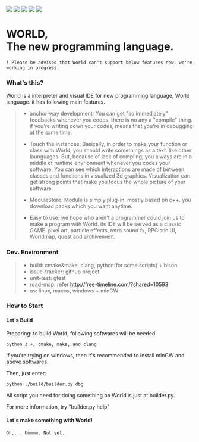 [![](https://img.shields.io/github/v/release/kniz/worldlang.svg?include_prereleases&label=latest%20release&style=flat-square)](https://github.com/kniz/worldlang/releases)
![](https://img.shields.io/github/release-date-pre/kniz/worldlang.svg?label=on&style=flat-square)
[![](https://img.shields.io/github/workflow/status/kniz/worldlang/CI%20for%20master/master?style=flat-square)](https://github.com/kniz/worldlang/actions/workflows/master-ci.yml)
![](https://img.shields.io/github/languages/code-size/kniz/worldlang.svg?style=flat-square)
[![](https://img.shields.io/github/downloads/kniz/worldlang/total.svg?style=flat-square)](https://github.com/kniz/worldlang/releases)

WORLD, <br/>The new programming language.
=======================================

    ! Please be advised that World can't support below features now. we're working in progress.

### What's this?
World is a interpreter and visual IDE for new programming language, World language.
it has following main features.

> * anchor-way development: You can get "so immediately" feedbacks whenever you codes.
        there is no any a "compile" thing. if you're writing down your codes, means that 
        you're in debugging at the same time.
>
> 
> * Touch the instances: Basically, in order to make your function or class with World, 
        you should write somethings as a text. like other launguages.
        But, because of lack of compling, you always are in a middle of runtime envrionment
        whenever you codes your software. You can see which interactions are made of between
        classes and functions in visualized 3d graphics. 
        Visualization can get strong points that make you focus the whole picture of your
        software.
>
> * ModuleStore: Module is simply plug-in. mostly based on c++. you download packs
        which you want anytime.
>
> * Easy to use: we hope who aren't a programmer could join us to make a program with
        World. its IDE will be served as a classic GAME. 
        pixel art, particle effects, retro sound fx, RPGistic UI, Worldmap, quest and archivement.


### Dev. Environment
> * build: cmake&make, clang, python(for some scripts) + bison
> * issue-tracker: github project
> * unit-test: gtest
> * road-map: refer http://free-timeline.com/?shared=10593
> * os: linux, macos, windows + minGW


### How to Start
#### Let's Build

Preparing: to build World, following softwares will be needed.
            
    python 3.+, cmake, make, and clang

if you're trying on windows, then it's recommended to install minGW and above softwares.

Then, just enter:
        
    python ./build/builder.py dbg

All script you need for doing something on World is just at builder.py.

For more information, try "builder.py help"

#### Let's make something with World!
    
    Oh,... Ummmm. Not yet.
